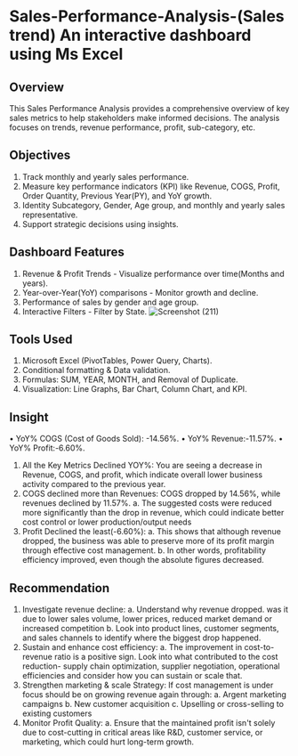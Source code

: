 # Sales-Performance-Analysis-(Sales trend) An interactive dashboard using Ms Excel 
## Overview
This Sales Performance Analysis provides a comprehensive overview of key sales metrics to help stakeholders make informed decisions. 
The analysis focuses on trends, revenue performance, profit, sub-category, etc.
## Objectives
1. Track monthly and yearly sales performance.
2. Measure key performance indicators (KPI) like Revenue, COGS, Profit, Order Quantity, Previous Year(PY), and YoY growth.
3. Identity Subcategory, Gender, Age group, and monthly and yearly sales representative.
4. Support strategic decisions using insights.
## Dashboard Features
1. Revenue & Profit Trends - Visualize performance over time(Months and years).
2. Year-over-Year(YoY) comparisons - Monitor growth and decline.
3. Performance of sales by gender and age group.
4. Interactive Filters - Filter by State.
   ![Screenshot (211)](https://github.com/user-attachments/assets/bc414481-e699-4967-be21-18cb47374981)
## Tools Used
1. Microsoft Excel (PivotTables, Power Query, Charts).
2. Conditional formatting & Data validation.
3. Formulas: SUM, YEAR, MONTH, and Removal of Duplicate.
4. Visualization: Line Graphs, Bar Chart, Column Chart, and KPI.
## Insight
•	YoY% COGS (Cost of Goods Sold): -14.56%.
•	YoY% Revenue:-11.57%.
•	YoY% Profit:-6.60%.
1.	All the Key Metrics Declined YOY%: You are seeing a decrease in Revenue, COGS, and profit, which indicate overall lower business activity compared to the previous year.
2.	COGS declined more than Revenues: COGS dropped by 14.56%, while revenues declined by 11.57%.
a.	The suggested costs were reduced more significantly than the drop in revenue, which could indicate better cost control or lower production/output needs
3. Profit Declined the least(-6.60%):
a.	This shows that although revenue dropped, the business was able to preserve more of its profit margin through effective cost management.
b.	In other words, profitability efficiency improved, even though the absolute figures decreased.
## Recommendation
1. Investigate revenue decline:
a.	Understand why revenue dropped. was it due to lower sales volume, lower prices, reduced market demand or increased competition
b.	Look into product lines, customer segments, and sales channels to identify where the biggest drop happened.
2. Sustain and enhance cost efficiency:
a.	The improvement in cost-to-revenue ratio is a positive sign. Look into what contributed to the cost reduction- supply chain optimization, supplier negotiation, operational efficiencies and consider how you can sustain or scale that.
3.	Strengthen marketing & scale Strategy:
   If cost management is under focus should be on growing revenue again through:
a.	Argent marketing campaigns
b.	New customer acquisition
c.	Upselling or cross-selling to existing customers 
4.	Monitor Profit Quality:
a.	Ensure that the maintained profit isn't solely due to cost-cutting in critical areas like R&D, customer service, or marketing, which could hurt long-term growth.




